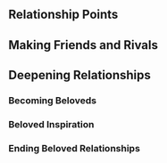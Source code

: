 

## Relationship Points


## Making Friends and Rivals


## Deepening Relationships


### Becoming Beloveds


### Beloved Inspiration

### Ending Beloved Relationships
